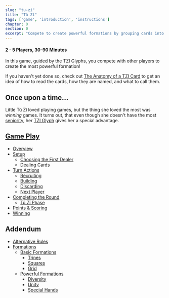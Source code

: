 ```yaml
---
slug: "tu-zi"
title: "Tǔ Zǐ"
tags: ['game', 'introduction', 'instructions']
chapter: 0
section: 0
excerpt: "Compete to create powerful formations by grouping cards into trines and squares using unity and diversity to guide you."
---
```

#### 2 - 5 Players, 30-90 Minutes

In this game, guided by the TZI Glyphs, you compete with other players to create the most powerful formation!

If you haven't yet done so, check out [The Anatomy of a TZI Card](tzi-card "TZI Card") to get an idea of how to read the cards, how they are named, and what to call them.

## Once upon a time...

Little Tǔ Zǐ loved playing games, but the thing she loved the most was *winning* games. It turns out, that even though she doesn't have the most [seniority](seniority "Seniority"), her [TZI Glyph](tzi-glyph "TZI Glyph") gives her a special advantage.

## [Game Play](tu-zi-game-play "Tǔ Zǐ Game Play")
* [Overview](tu-zi-game-play#overview "Overview")
* [Setup](tu-zi-game-play#setup "Setup")
    * [Choosing the First Dealer](tu-zi-game-play#dealer "Choosing the First Dealer")
    * [Dealing Cards](tu-zi-game-play#dealing "Dealing Cards")
* [Turn Actions](tu-zi-game-play#turn-actions "Turn Actions")
    * [Recruiting](tu-zi-game-play#recruit "Recruit")
    * [Building](tu-zi-game-play#build "Building")
    * [Discarding](tu-zi-game-play#dismiss "Discarding")
    * [Next Player](tu-zi-game-play#next-player "Next Player")
* [Completing the Round](tu-zi-game-play#complete-round "Completing the Round")
    * [Tǔ Zǐ Phase](tu-zi-game-play#tu-zi-phase "Tǔ Zǐ Phase")
* [Points & Scoring](tu-zi-game-play#scoring "Points & Scoring")
* [Winning](tu-zi-game-play#winning "Winning")

## Addendum
* [Alternative Rules](alt-rules "Alternative Rules")
* [Formations](formations "Formations")
    * [Basic Formations](formations#basic "Basic Formations")
        * [Trines](formations#trines "Trines")
        * [Squares](formations#squares "Squares")
        * [Grid](formations#grid "Grid")
    * [Powerful Formations](powerful-formations "Powerful Formations")
        * [Diversity](formations#diversity "Diversity")
        * [Unity](formations#unity "Unity")
        * [Special Hands](formations#special-hands "Special Hands")

        
